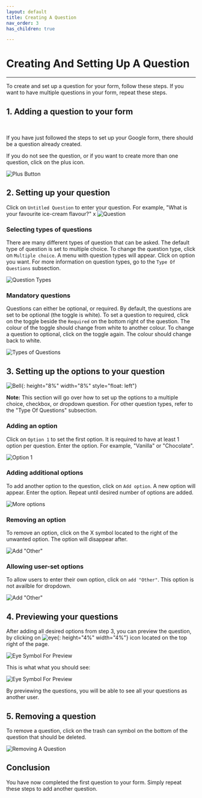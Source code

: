 ```yaml
---
layout: default
title: Creating A Question
nav_order: 3
has_children: true

---
```


# Creating And Setting Up A Question

---

To create and set up a question for your form, follow these steps. If you want to have multiple questions in your form, repeat these steps.


## 1. Adding a question to your form

  <br />

  If you have just followed the steps to set up your Google form, there should be a question already created.

  If you do not see the question, or if you want to create more than one question, click on the plus icon.

  ![Plus Button](./images/addingQuestions/1_addingAQuestion.png)

## 2. Setting up your question

  Click on `Untitled Question` to enter your question. For example, "What is your favourite ice-cream flavour?"
x 
  ![Question](./images/addingQuestions/2_question.gif)

### Selecting types of questions

  There are many different types of question that can be asked. The default type of question is set to multiple choice. To change the question type, click on `Multiple choice`. A menu with question types will appear. Click on option you want. For more information on question types, go to the `Type Of Questions` subsection.

 ![Question Types](./images/addingQuestions/2_typesOfQuestions.gif)

### Mandatory questions

  Questions can either be optional, or required. By default, the questions are set to be optional (the toggle is white). To set a question to required, click on the toggle beside the `Required` on the bottom right of the question. The colour of the toggle should change from white to another colour. To change a question to optional, click on the toggle again. The colour should change back to white.

  ![Types of Questions](./images/addingQuestions/2_required.gif)

## 3. Setting up the options to your question

  ![Bell](https://github.com/kevtrng/Google-Forms-Guide/blob/gh-pages/docs/images/icons/bell.png?raw=true){: height="8%" width="8%" style="float: left"}

  **Note:** This section will go over how to set up the options to a multiple choice, checkbox, or dropdown question. For other question types, refer to the "Type Of Questions" subsection.
  <br/>

### Adding an option

  Click on `Option 1` to set the first option. It is required to have at least 1 option per question. Enter the option. For example, "Vanilla" or "Chocolate".

  ![Option 1](./images/addingQuestions/3_firstOptions.png)

### Adding additional options

  To add another option to the question, click on `Add option`. A new option will appear. Enter the option. Repeat until desired number of options are added.

  ![More options](./images/addingQuestions/3_additionalOptions.gif)

### Removing an option

  To remove an option, click on the X symbol located to the right of the unwanted option. The option will disappear after.

  ![Add "Other"](./images/addingQuestions/3_removeOption.gif)

### Allowing user-set options

  To allow users to enter their own option, click on `add "Other"`. This option is not availble for dropdown.

  ![Add "Other"](https://github.com/kevtrng/Google-Forms-Guide/blob/gh-pages/docs/images/addingQuestions/3_addOther.png?raw=true)

## 4. Previewing your questions

  After adding all desired options from step 3, you can preview the question, by clicking on ![eye](https://github.com/kevtrng/Google-Forms-Guide/blob/gh-pages/docs/images/icons/eye.png?raw=true){: height="4%" width="4%"} icon located on the top right of the page.

  ![Eye Symbol For Preview](4_eyeSymbol.png)  

  This is what what you should see:

  ![Eye Symbol For Preview](addingQuestions/4_preview.png)  


  By previewing the questions, you will be able to see all your questions as another user.

## 5. Removing a question

  To remove a question, click on the trash can symbol on the bottom of the question that should be deleted.

  ![Removing A Question](5_removingQuestion.png)

## Conclusion

You have now completed the first question to your form. Simply repeat these steps to add another question.